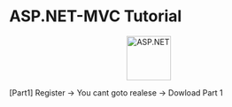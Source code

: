 # ASP.NET-MVC Tutorial

<p style="text-align:center;">
<img src="https://3.bp.blogspot.com/-7MotMZLaObs/V_JM3Zw7h9I/AAAAAAAAAHM/2xkkwH2VYZQGV9O8SX7RjDDOB6ySqB2xQCPcB/s320/asp.net-mvc-event.png" alt="ASP.NET" style="width:80px;height:80px;" align="middle">
</p>

[Part1] Register -> You cant goto realese -> Dowload Part 1

